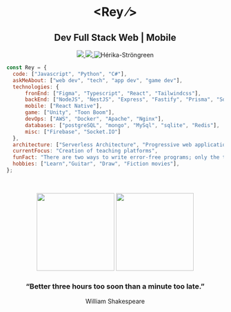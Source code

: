 <h1 align="center"><span color="blue">&lt;</span>Rey <span>&frasl;&gt;</span></h1>
<h2 align="center">Dev Full Stack Web | Mobile</h2>
<p align="center">
  <a href="https://www.linkedin.com/in/reysantos/">
    <img src="https://img.shields.io/badge/-LinkedIn-blue?style=flat-square&logo=Linkedin&logoColor=white" />
  </a>
  <a href="https://api.whatsapp.com/send?phone=5571988093977&text=Talk%20to%20me" target="_blank">
    <img src="https://img.shields.io/badge/-Whatsapp-1A936F?style=flat-square&logo=Whatsapp&logoColor=white" />
  </a>
  <img src="https://komarev.com/ghpvc/?username=ReySJS" alt="Hérika-Ströngreen" />
</p>

```javascript
const Rey = {
  code: ["Javascript", "Python", "C#"],
  askMeAbout: ["web dev", "tech", "app dev", "game dev"],
  technologies: {
      fronEnd: ["Figma", "Typescript", "React", "Tailwindcss"],
      backEnd: ["NodeJS", "NestJS", "Express", "Fastify", "Prisma", "Socket.io", "Jest"],
      mobile: ["React Native"],
      game: ["Unity", "Toon Boom"],
      devOps: ["AWS", "Docker", "Apache", "Nginx"],
      databases: ["postgreSQL", "mongo", "MySql", "sqlite", "Redis"],
      misc: ["Firebase", "Socket.IO"]
  },
  architecture: ["Serverless Architecture", "Progressive web applications", "Single page applications"],
  currentFocus: "Creation of teaching platforms",
  funFact: "There are two ways to write error-free programs; only the third one works",
  hobbies: ["Learn","Guitar", "Draw", "Fiction movies"],
};
```

<br />

<p align="center">
  <img height="180em"src="https://github-readme-stats.vercel.app/api?username=ReySJS&title_color=C9D1D9&text_color=C9D1D9&show_icons=true&icon_color=ceae4c&bg_color=DEG,27292B,045449&border_color=B6B6B7&include_all_commits=true&count_private=true" /> 
 
  <img height="180em" src="https://github-readme-stats.vercel.app/api/top-langs/?username=ReySJS&layout=compact&langs_count=7&title_color=C9D1D9&text_color=C9D1D9&show_icons=true&icon_color=ceae4c&bg_color=DEG,045449,27292B&border_color=B6B6B7" />
</p>


<h3 align="center">“Better three hours too soon than a minute too late.”</h3>
<p align="center">William Shakespeare</p>



